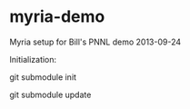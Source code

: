 myria-demo
==========

Myria setup for Bill's PNNL demo 2013-09-24

Initialization:

git submodule init

git submodule update

